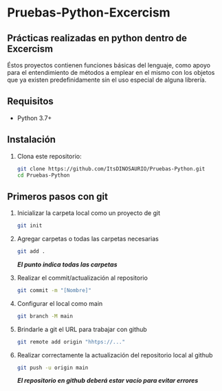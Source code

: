 # Pruebas-Python-Excercism

## Prácticas realizadas en python dentro de Excercism

Éstos proyectos contienen funciones básicas del lenguaje, como apoyo para el entendimiento de métodos a emplear en el mismo con los objetos que ya existen predefinidamente sin el uso especial de alguna librería.

## Requisitos

- Python 3.7+

## Instalación

1. Clona este repositorio:

    ```bash
    git clone https://github.com/ItsDINOSAURIO/Pruebas-Python.git
    cd Pruebas-Python
    ```

## Primeros pasos con git

1. Inicializar la carpeta local como un proyecto de git
    
    ```bash
    git init
    ```

2. Agregar carpetas o todas las carpetas necesarias
   
    ```bash
    git add . 
    ```

    ***El punto indica todas las carpetas***

3. Realizar el commit/actualización al repositorio
    
    ```bash
    git commit -m "[Nombre]" 
    ```

4. Configurar el local como main

    ```bash
    git branch -M main 
    ```

5. Brindarle a git el URL para trabajar con github

    ```bash
    git remote add origin "hhtps://..." 
    ```

6. Realizar correctamente la actualización del repositorio local al github

    ```bash
    git push -u origin main 
    ```

    ***El repositorio en github deberá estar vacío para evitar errores***